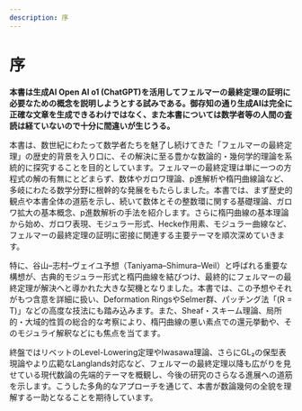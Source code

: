 ```yaml
---
description: 序
---
```


# 序

**本書は生成AI Open AI o1 (ChatGPT)を活用してフェルマーの最終定理の証明に必要なための概念を説明しようとする試みである。御存知の通り生成AIは完全に正確な文章を生成できるわけではなく、また本書については数学者等の人間の査読は経ていないので十分に間違いが生じうる。**

本書は、数世紀にわたって数学者たちを魅了し続けてきた「フェルマーの最終定理」の歴史的背景を入り口に、その解決に至る豊かな数論的・幾何学的理論を系統的に探究することを目的としています。フェルマーの最終定理は単に一つの方程式の解の有無にとどまらず、数体やガロワ理論、p進解析や楕円曲線論など、多岐にわたる数学分野に根幹的な発展をもたらしました。本書では、まず歴史的観点や本書全体の道筋を示し、続いて数体とその整数環に関する基礎理論、ガロワ拡大の基本概念、p進数解析の手法を紹介します。さらに楕円曲線の基本理論から始め、ガロワ表現、モジュラー形式、Hecke作用素、モジュラー曲線など、フェルマーの最終定理の証明に密接に関連する主要テーマを順次深めていきます。

特に、谷山–志村–ヴェイユ予想（Taniyama–Shimura–Weil）と呼ばれる重要な構想が、古典的モジュラー形式と楕円曲線を結びつけ、最終的にフェルマーの最終定理が解決へと導かれた大きな契機となりました。本書では、この予想やそれがもつ含意を詳細に扱い、Deformation RingsやSelmer群、パッチング法「(R = T)」などの高度な技法にも踏み込みます。また、Sheaf・スキーム理論、局所的・大域的性質の総合的な考察により、楕円曲線の悪い素点での還元挙動や、そのモジュライ解釈などにも焦点を当てます。

終盤ではリベットのLevel-Lowering定理やIwasawa理論、さらにGL₂の保型表現論やより広範なLanglands対応など、フェルマーの最終定理以降も広がりを見せている現代数論の先端的テーマを概観し、今後の研究のさらなる進展への道筋を示します。こうした多角的なアプローチを通じて、本書が数論幾何の全貌を理解する一助となることを期待しています。
